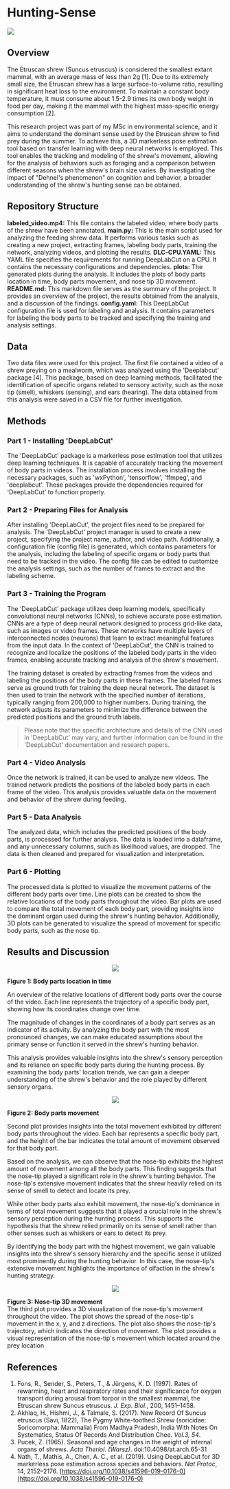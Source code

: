 # Hunting-Sense
![](huntingshrew.jpg)

## Overview
The Etruscan shrew (Suncus etruscus) is considered the smallest extant mammal, with an average mass of less than 2g [1]. Due to its extremely small size, the Etruscan shrew has a large surface-to-volume ratio, resulting in significant heat loss to the environment. To maintain a constant body temperature, it must consume about 1.5-2.9 times its own body weight in food per day, making it the mammal with the highest mass-specific energy consumption [2].

This research project was part of my MSc in environmental science, and it aims to understand the dominant sense used by the Etruscan shrew to find prey during the summer. To achieve this, a 3D markerless pose estimation tool based on transfer learning with deep neural networks is employed. This tool enables the tracking and modeling of the shrew's movement, allowing for the analysis of behaviors such as foraging and a comparison between different seasons when the shrew's brain size varies. By investigating the impact of "Dehnel's phenomenon" on cognition and behavior, a broader understanding of the shrew's hunting sense can be obtained.

## Repository Structure
**labeled_video.mp4:** This file contains the labeled video, where body parts of the shrew have been annotated.
**main.py:** This is the main script used for analyzing the feeding shrew data. It performs various tasks such as creating a new project, extracting frames, labeling body parts, training the network, analyzing videos, and plotting the results.
**DLC-CPU.YAML:** This YAML file specifies the requirements for running DeepLabCut on a CPU. It contains the necessary configurations and dependencies.
**plots:** The generated plots during the analysis. It includes the plots of body parts location in time, body parts movement, and nose tip 3D movement.
**README.md:** This markdown file serves as the summary of the project. It provides an overview of the project, the results obtained from the analysis, and a discussion of the findings.
**config.yaml:** This DeepLabCut configuration file is used for labeling and analysis. It contains parameters for labeling the body parts to be tracked and specifying the training and analysis settings.
## Data
Two data files were used for this project. The first file contained a video of a shrew preying on a mealworm, which was analyzed using the 'Deeplabcut' package [4]. This package, based on deep learning methods, facilitated the identification of specific organs related to sensory activity, such as the nose tip (smell), whiskers (sensing), and ears (hearing). The data obtained from this analysis were saved in a CSV file for further investigation.

## Methods
### Part 1 - Installing 'DeepLabCut'
The 'DeepLabCut' package is a markerless pose estimation tool that utilizes deep learning techniques. It is capable of accurately tracking the movement of body parts in videos. The installation process involves installing the necessary packages, such as 'wxPython', 'tensorflow', 'ffmpeg', and 'deeplabcut'. These packages provide the dependencies required for 'DeepLabCut' to function properly.

### Part 2 - Preparing Files for Analysis
After installing 'DeepLabCut', the project files need to be prepared for analysis. The 'DeepLabCut' project manager is used to create a new project, specifying the project name, author, and video path. Additionally, a configuration file (config file) is generated, which contains parameters for the analysis, including the labeling of specific organs or body parts that need to be tracked in the video. The config file can be edited to customize the analysis settings, such as the number of frames to extract and the labeling scheme.

### Part 3 - Training the Program
The 'DeepLabCut' package utilizes deep learning models, specifically convolutional neural networks (CNNs), to achieve accurate pose estimation. CNNs are a type of deep neural network designed to process grid-like data, such as images or video frames. These networks have multiple layers of interconnected nodes (neurons) that learn to extract meaningful features from the input data. In the context of 'DeepLabCut', the CNN is trained to recognize and localize the positions of the labeled body parts in the video frames, enabling accurate tracking and analysis of the shrew's movement.

The training dataset is created by extracting frames from the videos and labeling the positions of the body parts in these frames. The labeled frames serve as ground truth for training the deep neural network. The dataset is then used to train the network with the specified number of iterations, typically ranging from 200,000 to higher numbers. During training, the network adjusts its parameters to minimize the difference between the predicted positions and the ground truth labels.
>Please note that the specific architecture and details of the CNN used in 'DeepLabCut' may vary, and further information can be found in the 'DeepLabCut' documentation and research papers.

### Part 4 - Video Analysis
Once the network is trained, it can be used to analyze new videos. The trained network predicts the positions of the labeled body parts in each frame of the video. This analysis provides valuable data on the movement and behavior of the shrew during feeding.

### Part 5 - Data Analysis
The analyzed data, which includes the predicted positions of the body parts, is processed for further analysis. The data is loaded into a dataframe, and any unnecessary columns, such as likelihood values, are dropped. The data is then cleaned and prepared for visualization and interpretation.

### Part 6 - Plotting
The processed data is plotted to visualize the movement patterns of the different body parts over time. Line plots can be created to show the relative locations of the body parts throughout the video. Bar plots are used to compare the total movement of each body part, providing insights into the dominant organ used during the shrew's hunting behavior. Additionally, 3D plots can be generated to visualize the spread of movement for specific body parts, such as the nose tip.

## Results and Discussion
<div align="center">
  <img src="body-parts-location-in-time.png">
</div>  

**Figure 1: Body parts location in time**  

An overview of the relative locations of different body parts over the course of the video. Each line represents the trajectory of a specific body part, showing how its coordinates change over time.

The magnitude of changes in the coordinates of a body part serves as an indicator of its activity. By analyzing the body part with the most pronounced changes, we can make educated assumptions about the primary sense or function it served in the shrew's hunting behavior.

This analysis provides valuable insights into the shrew's sensory perception and its reliance on specific body parts during the hunting process. By examining the body parts' location trends, we can gain a deeper understanding of the shrew's behavior and the role played by different sensory organs.

<div align="center">
  <img src="Body-parts-movement.png">
</div>  

**Figure 2: Body parts movement**  

Second plot provides insights into the total movement exhibited by different body parts throughout the video. Each bar represents a specific body part, and the height of the bar indicates the total amount of movement observed for that body part.

Based on the analysis, we can observe that the nose-tip exhibits the highest amount of movement among all the body parts. This finding suggests that the nose-tip played a significant role in the shrew's hunting behavior. The nose-tip's extensive movement indicates that the shrew heavily relied on its sense of smell to detect and locate its prey.

While other body parts also exhibit movement, the nose-tip's dominance in terms of total movement suggests that it played a crucial role in the shrew's sensory perception during the hunting process. This supports the hypothesis that the shrew relied primarily on its sense of smell rather than other senses such as whiskers or ears to detect its prey.

By identifying the body part with the highest movement, we gain valuable insights into the shrew's sensory hierarchy and the specific sense it utilized most prominently during the hunting behavior. In this case, the nose-tip's extensive movement highlights the importance of olfaction in the shrew's hunting strategy.

<div align="center">
  <img src="Nose-tip-3D-movement.png">
</div>  

**Figure 3: Nose-tip 3D movement**   
The third plot provides a 3D visualization of the nose-tip's movement throughout the video. The plot shows the spread of the nose-tip's movement in the x, y, and z directions. The plot also shows the nose-tip's trajectory, which indicates the direction of movement. The plot provides a visual representation of the nose-tip's movement which located around the prey location


## References
1. Fons, R., Sender, S., Peters, T., & Jürgens, K. D. (1997). Rates of rewarming, heart and respiratory rates and their significance for oxygen transport during arousal from torpor in the smallest mammal, the Etruscan shrew Suncus etruscus. *J. Exp. Biol.*, 200, 1451–1458.
2. Akhlaq, H., Hishmi, J., & Talmale, S. (2017). New Record Of Suncus etruscus (Savi, 1822), The Pygmy White-toothed Shrew (soricidae: Soricomorpha: Mammalia) From Madhya Pradesh, India With Notes On Systematics, Status Of Records And Distribution Chee. *Vol.3, 54*.
3. Pucek, Z. (1965). Seasonal and age changes in the weight of internal organs of shrews. *Acta Theriol. (Warsz)*. doi:10.4098/at.arch.65-31
4. Nath, T., Mathis, A., Chen, A. C., et al. (2019). Using DeepLabCut for 3D markerless pose estimation across species and behaviors. *Nat Protoc*, 14, 2152–2176. [https://doi.org/10.1038/s41596-019-0176-0](https://doi.org/10.1038/s41596-019-0176-0)